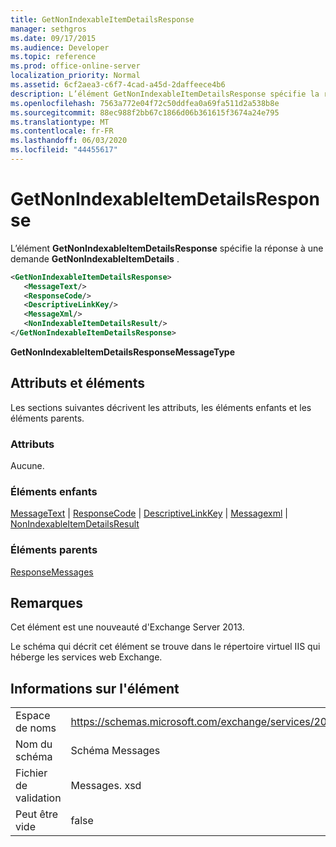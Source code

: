 ```yaml
---
title: GetNonIndexableItemDetailsResponse
manager: sethgros
ms.date: 09/17/2015
ms.audience: Developer
ms.topic: reference
ms.prod: office-online-server
localization_priority: Normal
ms.assetid: 6cf2aea3-c6f7-4cad-a45d-2daffeece4b6
description: L’élément GetNonIndexableItemDetailsResponse spécifie la réponse à une demande GetNonIndexableItemDetails.
ms.openlocfilehash: 7563a772e04f72c50ddfea0a69fa511d2a538b8e
ms.sourcegitcommit: 88ec988f2bb67c1866d06b361615f3674a24e795
ms.translationtype: MT
ms.contentlocale: fr-FR
ms.lasthandoff: 06/03/2020
ms.locfileid: "44455617"
---
```

# <a name="getnonindexableitemdetailsresponse"></a>GetNonIndexableItemDetailsResponse

L’élément **GetNonIndexableItemDetailsResponse** spécifie la réponse à une demande **GetNonIndexableItemDetails** . 
  
```XML
<GetNonIndexableItemDetailsResponse>
   <MessageText/>
   <ResponseCode/>
   <DescriptiveLinkKey/>
   <MessageXml/>
   <NonIndexableItemDetailsResult/>
</GetNonIndexableItemDetailsResponse>
```

 **GetNonIndexableItemDetailsResponseMessageType**
## <a name="attributes-and-elements"></a>Attributs et éléments

Les sections suivantes décrivent les attributs, les éléments enfants et les éléments parents.
  
### <a name="attributes"></a>Attributs

Aucune.
  
### <a name="child-elements"></a>Éléments enfants

[MessageText](messagetext.md)  |  [ResponseCode](responsecode.md)  |  [DescriptiveLinkKey](descriptivelinkkey.md)  |  [Messagexml](messagexml.md)  |  [NonIndexableItemDetailsResult](nonindexableitemdetailsresult.md)
  
### <a name="parent-elements"></a>Éléments parents

[ResponseMessages](responsemessages.md)
  
## <a name="remarks"></a>Remarques

Cet élément est une nouveauté d'Exchange Server 2013.
  
Le schéma qui décrit cet élément se trouve dans le répertoire virtuel IIS qui héberge les services web Exchange.
  
## <a name="element-information"></a>Informations sur l'élément

|||
|:-----|:-----|
|Espace de noms  <br/> |https://schemas.microsoft.com/exchange/services/2006/messages  <br/> |
|Nom du schéma  <br/> |Schéma Messages  <br/> |
|Fichier de validation  <br/> |Messages. xsd  <br/> |
|Peut être vide  <br/> |false  <br/> |
   

